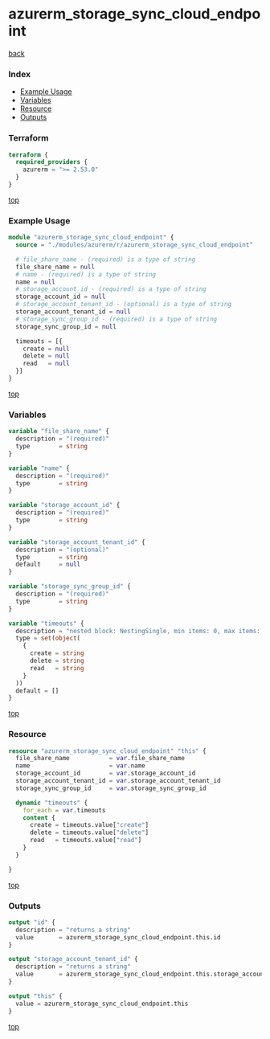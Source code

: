 # azurerm_storage_sync_cloud_endpoint

[back](../azurerm.md)

### Index

- [Example Usage](#example-usage)
- [Variables](#variables)
- [Resource](#resource)
- [Outputs](#outputs)

### Terraform

```terraform
terraform {
  required_providers {
    azurerm = ">= 2.53.0"
  }
}
```

[top](#index)

### Example Usage

```terraform
module "azurerm_storage_sync_cloud_endpoint" {
  source = "./modules/azurerm/r/azurerm_storage_sync_cloud_endpoint"

  # file_share_name - (required) is a type of string
  file_share_name = null
  # name - (required) is a type of string
  name = null
  # storage_account_id - (required) is a type of string
  storage_account_id = null
  # storage_account_tenant_id - (optional) is a type of string
  storage_account_tenant_id = null
  # storage_sync_group_id - (required) is a type of string
  storage_sync_group_id = null

  timeouts = [{
    create = null
    delete = null
    read   = null
  }]
}
```

[top](#index)

### Variables

```terraform
variable "file_share_name" {
  description = "(required)"
  type        = string
}

variable "name" {
  description = "(required)"
  type        = string
}

variable "storage_account_id" {
  description = "(required)"
  type        = string
}

variable "storage_account_tenant_id" {
  description = "(optional)"
  type        = string
  default     = null
}

variable "storage_sync_group_id" {
  description = "(required)"
  type        = string
}

variable "timeouts" {
  description = "nested block: NestingSingle, min items: 0, max items: 0"
  type = set(object(
    {
      create = string
      delete = string
      read   = string
    }
  ))
  default = []
}
```

[top](#index)

### Resource

```terraform
resource "azurerm_storage_sync_cloud_endpoint" "this" {
  file_share_name           = var.file_share_name
  name                      = var.name
  storage_account_id        = var.storage_account_id
  storage_account_tenant_id = var.storage_account_tenant_id
  storage_sync_group_id     = var.storage_sync_group_id

  dynamic "timeouts" {
    for_each = var.timeouts
    content {
      create = timeouts.value["create"]
      delete = timeouts.value["delete"]
      read   = timeouts.value["read"]
    }
  }

}
```

[top](#index)

### Outputs

```terraform
output "id" {
  description = "returns a string"
  value       = azurerm_storage_sync_cloud_endpoint.this.id
}

output "storage_account_tenant_id" {
  description = "returns a string"
  value       = azurerm_storage_sync_cloud_endpoint.this.storage_account_tenant_id
}

output "this" {
  value = azurerm_storage_sync_cloud_endpoint.this
}
```

[top](#index)